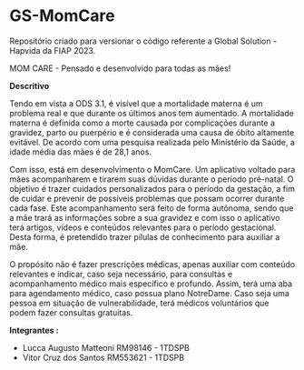 # GS-MomCare
Repositório criado para versionar o código referente a Global Solution -Hapvida da FIAP 2023. 

MOM CARE - Pensado e desenvolvido para todas as mães!

**Descritivo**

Tendo em vista a ODS 3.1, é visível que a mortalidade materna é um problema real e que durante os últimos anos tem aumentado.  A mortalidade materna é definida como a morte causada por complicações durante a gravidez, parto ou puerpério e é considerada uma causa de óbito altamente evitável. De acordo com uma pesquisa realizada pelo Ministério da Saúde, a idade média das mães é de 28,1 anos.

Com isso, está em desenvolvimento o MomCare. Um aplicativo voltado para mães acompanharem e tirarem suas dúvidas durante o período pré-natal. O objetivo é trazer cuidados personalizados para o período da gestação, a fim de cuidar e prevenir de possíveis problemas que possam ocorrer durante cada fase. Este acompanhamento será feito de forma autônoma, sendo que a mãe trará as informações sobre a sua gravidez e com isso o aplicativo terá artigos, vídeos e conteúdos relevantes para o período gestacional. Desta forma, é pretendido trazer pílulas de conhecimento para auxiliar a mãe. 

O propósito não é fazer prescrições médicas, apenas auxiliar com conteúdo relevantes e indicar, caso seja necessário, para consultas e acompanhamento médico mais específico e profundo. Assim, terá uma aba para agendamento médico, caso possua plano NotreDame. Caso seja uma pessoa em situação de vulnerabilidade, terá médicos voluntários que podem fazer consultas gratuitas.


**Integrantes :**

- Lucca Augusto Matteoni RM98146 - 1TDSPB
- Vitor Cruz dos Santos RM553621 - 1TDSPB



